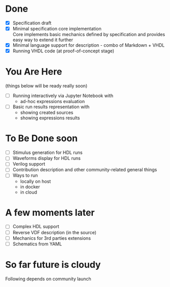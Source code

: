 # Done

- [x] Specification draft
- [x] Minimal specification core implementation
  <br> Core implements basic mechanics defined by specification and provides easy way to extend it further
- [x] Minimal language support for description - combo of Markdown + VHDL
- [x] Running VHDL code (at proof-of-concept stage)

# You Are Here

(things below will be ready really soon)

- [ ] Running interactively via Jupyter Notebook with
  - ad-hoc expressions evaluation
- [ ] Basic run results representation with
  - showing created sources
  - showing expressions results

# To Be Done soon

- [ ] Stimulus generation for HDL runs
- [ ] Waveforms display for HDL runs
- [ ] Verilog support
- [ ] Contribution description and other community-related general things
- [ ] Ways to run
  - locally on host
  - in docker
  - in cloud

# A few moments later

- [ ] Complex HDL support
- [ ] Reverse VDF description (in the source)
- [ ] Mechanics for 3rd parties extensions
- [ ] Schematics from YAML

# So far future is cloudy

Following depends on community launch
